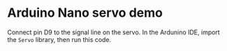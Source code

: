 # Arduino Nano servo demo

Connect pin D9 to the signal line on the servo. In the Ardunino IDE, import the
`Servo` library, then run this code.

